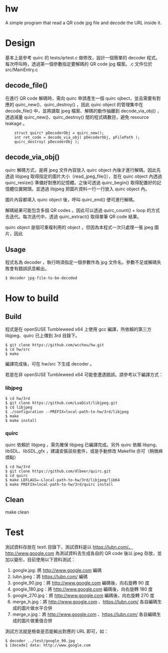 # hw
A simple program that read a QR code jpg file and decode the URL inside it.

# Design
基本上是參考 quirc 的 tests/qrtest.c 做修改，設計一個簡單的 decoder 程式。每次呼叫時，透過第一個參數指定要解碼的 QR code jpg 檔案。.c 文件位於 src/MainEntry.c

## decode_file()
在進行 QR code 解碼時，需向 quirc 申請產生一個 quirc ojbect，並且需要有對應的 quirc_new()、quirc_destroy() ，因此 quirc object 的管理集中在 decode_file() 中，並將讀取 jpeg 檔案、解碼的動作抽離到 decode_via_obj() ，透過減量 quirc_new()、quirc_destroy() 間的程式碼數目，避免 resource leakage 。

```
    struct quirc* pDecoderObj = quirc_new();
    int ret_code = decode_via_obj( pDecoderObj, pFilePath );
    quirc_destroy( pDecoderObj );
```

## decode_via_obj()

quirc 解碼方式，是將 jpeg 文件內容放入 quirc object 內後才進行解碼。因此先透過 libjpeg 取得指定的圖片大小（read_jpeg_file()），並在 quirc object 內透過 quirc_resize() 準備好對應的記憶體。之後可透過 quirc_begin() 取得配置好的記憶體位置開頭。並透過 libjpeg 把圖片資料一行一行放入 quirc object 內。

圖片內容都填入 quirc object 後，呼叫 quirc_end() 便可進行解碼。

解碼結果可能包含多個 QR codes 。因此可以透過 quirc_count() + loop 的方式去迭代。每次迭代中，透過 quirc_extract() 取得單筆 QR code 結果。

quirc object 是個可重複利用的 object ，但因為本程式一次只處理一張 jpeg 圖片，因此

## Usage

程式名為 decoder ，執行時須指定一個參數作為 jpg 文件名，參數不足或解碼失敗會有錯誤訊息輸出。

```
$ decoder jpg-file-to-be-decoded
```

# How to build

## Build

程式是在 openSUSE Tumbleweed x64 上使用 gcc 編譯，所依賴的第三方 libjpeg、quirc 已上傳到 3rd 目錄下。

```
$ git clone https://github.com/wcchou/hw.git
$ cd hw/src
$ make
```

編譯完成後，可在 hw/src 下生成 decoder 。

若是在非 openSUSE Tumbleweed x64 可能會遭遇錯誤。請參考以下編譯方式：

### libjpeg

```
$ cd hw/3rd
$ git clone https://github.com/LuaDist/libjpeg.git
$ cd libjpeg
$ ./configuration --PREFIX=local-path-to-hw/3rd/libjpeg
$ make
$ make install
```

### quirc

quirc 依賴於 libjpeg ，需先確保 libjpeg 已編譯完成。另外 quirc 依賴 libpng、libSDL、libSDL_gfx ，建議安裝該些套件，或是手動修改 Makefile 亦可（稍微麻煩點）

```
$ cd hw/3rd
$ git clone https://github.com/dlbeer/quirc.git
$ cd quirc
$ make LDFLAGS=-Llocal-path-to-hw/3rd/libjpeg/lib64
$ make PREFIX=local-path-to-hw/3rd/quirc install
```

## Clean
make clean

# Test

測試資料存放在 test\ 目錄下，測試資料是以 https://lubn.com/、http://www.google.com 為測試資料去生成各自的 QR code 後以 jpeg 存放，並加以變形，目前使用以下資料測試：

1. google.jpg: 將 http://www.google.com 編碼
2. lubn.jpeg：將 https://lubn.com/ 編碼
3. google_90.jpg：將 http://www.google.com 編碼後，向右旋轉 90 度
4. google_180.jpg：將 http://www.google.com 編碼後，向右旋轉 180 度
5. google_270.jpg：將 http://www.google.com 編碼後，向右旋轉 270 度
6. merge_h.jpg：將 http://www.google.com 、https://lubn.com/ 各自編碼生成的圖片做水平合併
7. merge_v.jpg：將 http://www.google.com 、https://lubn.com/ 各自編碼生成的圖片做重值合併

測試方法就是檢查是否能輸出對應的 URL 即可，如：

```
$ decoder ../test/google_90.jpg
$ [decode] data: http://www.google.com 
```
